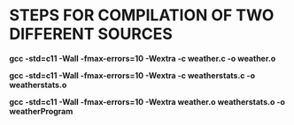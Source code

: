 # STEPS FOR COMPILATION OF TWO DIFFERENT SOURCES

**gcc -std=c11 -Wall -fmax-errors=10 -Wextra -c weather.c -o weather.o**

**gcc -std=c11 -Wall -fmax-errors=10 -Wextra -c weatherstats.c -o weatherstats.o**

**gcc -std=c11 -Wall -fmax-errors=10 -Wextra weather.o weatherstats.o -o weatherProgram**
